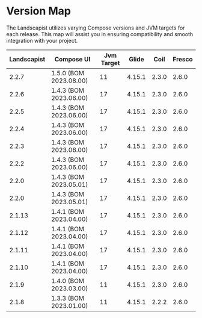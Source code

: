 # Version Map

The Landscapist utilizes varying Compose versions and JVM targets for each release. This map will assist you in ensuring compatibility and smooth integration with your project.


| Landscapist | Compose UI | Jvm Target | Glide | Coil | Fresco |
| --------------------- | --------------------- | --------------------- | --------------------- | --------------------- | --------------------- |
| 2.2.7 | 1.5.0 (BOM 2023.08.00) | 11 | 4.15.1 | 2.3.0 | 2.6.0 |
| 2.2.6 | 1.4.3 (BOM 2023.06.00) | 17 | 4.15.1 | 2.3.0 | 2.6.0 |
| 2.2.5 | 1.4.3 (BOM 2023.06.00) | 17 | 4.15.1 | 2.3.0 | 2.6.0 |
| 2.2.4 | 1.4.3 (BOM 2023.06.00) | 17 | 4.15.1 | 2.3.0 | 2.6.0 |
| 2.2.3 | 1.4.3 (BOM 2023.06.00) | 17 | 4.15.1 | 2.3.0 | 2.6.0 |
| 2.2.2 | 1.4.3 (BOM 2023.06.00) | 17 | 4.15.1 | 2.3.0 | 2.6.0 |
| 2.2.0 | 1.4.3 (BOM 2023.05.01) | 17 | 4.15.1 | 2.3.0 | 2.6.0 |
| 2.2.0 | 1.4.3 (BOM 2023.05.01) | 17 | 4.15.1 | 2.3.0 | 2.6.0 |
| 2.1.13 | 1.4.1 (BOM 2023.04.00) | 17 | 4.15.1 | 2.3.0 | 2.6.0 |
| 2.1.12 | 1.4.1 (BOM 2023.04.00) | 17 | 4.15.1 | 2.3.0 | 2.6.0 |
| 2.1.11 | 1.4.1 (BOM 2023.04.00) | 17 | 4.15.1 | 2.3.0 | 2.6.0 |
| 2.1.10 | 1.4.1 (BOM 2023.04.00) | 17 | 4.15.1 | 2.3.0 | 2.6.0 |
| 2.1.9 | 1.4.0 (BOM 2023.03.00) | 11 | 4.15.1 | 2.3.0 | 2.6.0 |
| 2.1.8 | 1.3.3 (BOM 2023.01.00) | 11 | 4.15.1 | 2.2.2 | 2.6.0 |